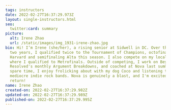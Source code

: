 ```yaml
---
tags: instructors
date: 2022-02-27T16:37:29.973Z
layout: single-instructors.html
seo:
  twitter:card: summary
picture:
  alt: Irene Zhao
  url: /static/images/img_1931-irene-zhao.jpg
bio: Hi! I’m Irene (she/her), a rising senior at Sidwell in DC. Over the past
  two years, I qualified twice to the Tournament of Champions, octofinaling
  Harvard and semifinaling Alta this season. I also compete on my local circuit,
  where I qualified to Metrofinals. Outside of competing, I work on Beyond
  Resolved's monthly Argument Breakdowns, and coached at Nova last summer. In my
  spare time, I enjoy frolicking about with my dog Coco and listening to
  mediocre indie rock bands. Nova is genuinely a blast, and I'm excited to
  return!
name: Irene Zhao
created-on: 2022-02-27T16:37:29.982Z
updated-on: 2022-02-27T16:37:29.989Z
published-on: 2022-02-27T16:37:29.995Z
---
```

